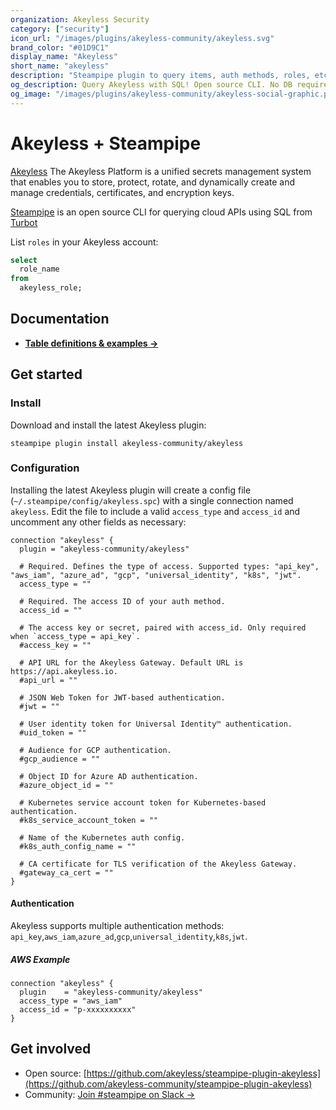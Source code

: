 ```yaml
---
organization: Akeyless Security
category: ["security"]
icon_url: "/images/plugins/akeyless-community/akeyless.svg"
brand_color: "#01D9C1"
display_name: "Akeyless"
short_name: "akeyless"
description: "Steampipe plugin to query items, auth methods, roles, etc from Akeyless."
og_description: Query Akeyless with SQL! Open source CLI. No DB required.
og_image: "/images/plugins/akeyless-community/akeyless-social-graphic.png"
---
```


# Akeyless + Steampipe

[Akeyless](https://www.akeyless.io/) The Akeyless Platform is a unified secrets management system that enables you to store, protect, rotate, and dynamically create and manage credentials, certificates, and encryption keys.

[Steampipe](https://steampipe.io/) is an open source CLI for querying cloud APIs using SQL from [Turbot](https://turbot.com/)

List `roles` in your Akeyless account:

```sql
select
  role_name
from
  akeyless_role;
```

## Documentation

- **[Table definitions & examples →](https://hub.steampipe.io/plugins/akeyless-community/akeyless/tables)**

## Get started

### Install

Download and install the latest Akeyless plugin:

```shell
steampipe plugin install akeyless-community/akeyless
```

### Configuration

Installing the latest Akeyless plugin will create a config file (`~/.steampipe/config/akeyless.spc`) with a single connection named `akeyless`. Edit the file to include a valid `access_type` and `access_id` and uncomment any other fields as necessary:

```hcl
connection "akeyless" {
  plugin = "akeyless-community/akeyless"  

  # Required. Defines the type of access. Supported types: "api_key", "aws_iam", "azure_ad", "gcp", "universal_identity", "k8s", "jwt".
  access_type = ""

  # Required. The access ID of your auth method.
  access_id = ""

  # The access key or secret, paired with access_id. Only required when `access_type = api_key`.
  #access_key = ""

  # API URL for the Akeyless Gateway. Default URL is https://api.akeyless.io.
  #api_url = ""

  # JSON Web Token for JWT-based authentication.
  #jwt = ""

  # User identity token for Universal Identity™ authentication.
  #uid_token = ""

  # Audience for GCP authentication.
  #gcp_audience = ""

  # Object ID for Azure AD authentication.
  #azure_object_id = ""

  # Kubernetes service account token for Kubernetes-based authentication.
  #k8s_service_account_token = ""

  # Name of the Kubernetes auth config.
  #k8s_auth_config_name = ""

  # CA certificate for TLS verification of the Akeyless Gateway.
  #gateway_ca_cert = ""
}
```

#### Authentication

Akeyless supports multiple authentication methods: `api_key`,`aws_iam`,`azure_ad`,`gcp`,`universal_identity`,`k8s`,`jwt`.

##### AWS Example

```hcl
connection "akeyless" {
  plugin    = "akeyless-community/akeyless"
  access_type = "aws_iam"
  access_id = "p-xxxxxxxxxx"
}
```

## Get involved

- Open source: [https://github.com/akeyless/steampipe-plugin-akeyless](https://github.com/akeyless-community/steampipe-plugin-akeyless)
- Community: [Join #steampipe on Slack →](https://turbot.com/community/join)
